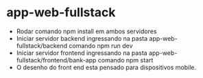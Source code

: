 # app-web-fullstack

- Rodar comando npm install em ambos servidores
- Iniciar servidor backend ingressando na pasta app-web-fullstack/backend comando npm run dev
- Iniciar servidor frontend ingressando na pasta app-web-fullstack/frontend/bank-app comando npm start
- O desenho do front end esta pensado para dispositivos mobile. 



